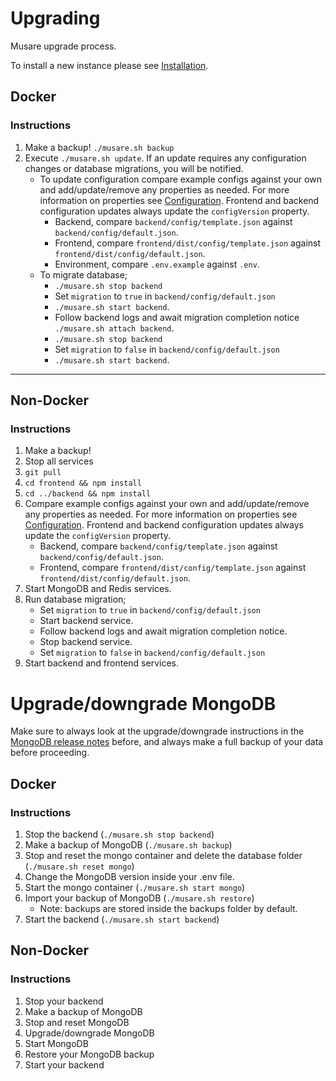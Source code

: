# Upgrading

Musare upgrade process.

To install a new instance please see [Installation](./Installation.md).

## Docker

### Instructions

1. Make a backup! `./musare.sh backup`
2. Execute `./musare.sh update`. If an update requires any configuration changes or database migrations, you will be notified.
    - To update configuration compare example configs against your own and add/update/remove any properties as needed. For more information on properties see [Configuration](./Configuration.md). Frontend and backend configuration updates always update the `configVersion` property.
        - Backend, compare `backend/config/template.json` against `backend/config/default.json`.
        - Frontend, compare `frontend/dist/config/template.json` against `frontend/dist/config/default.json`.
        - Environment, compare `.env.example` against `.env`.
    - To migrate database;
        - `./musare.sh stop backend`
        - Set `migration` to `true` in  `backend/config/default.json`
        - `./musare.sh start backend`.
        - Follow backend logs and await migration completion notice `./musare.sh attach backend`.
        - `./musare.sh stop backend`
        - Set `migration` to `false` in  `backend/config/default.json`
        - `./musare.sh start backend`.

---

## Non-Docker

### Instructions

1. Make a backup!
2. Stop all services
3. `git pull`
4. `cd frontend && npm install`
5. `cd ../backend && npm install`
6. Compare example configs against your own and add/update/remove any properties as needed. For more information on properties see [Configuration](./Configuration.md). Frontend and backend configuration updates always update the `configVersion` property.
    - Backend, compare `backend/config/template.json` against `backend/config/default.json`.
    - Frontend, compare `frontend/dist/config/template.json` against `frontend/dist/config/default.json`.
7. Start MongoDB and Redis services.
8. Run database migration;
    - Set `migration` to `true` in  `backend/config/default.json`
    - Start backend service.
    - Follow backend logs and await migration completion notice.
    - Stop backend service.
    - Set `migration` to `false` in  `backend/config/default.json`
9. Start backend and frontend services.

# Upgrade/downgrade MongoDB

Make sure to always look at the upgrade/downgrade instructions in the [MongoDB release notes](https://docs.mongodb.com/manual/release-notes) before, and always make a full backup of your data before proceeding.

## Docker

### Instructions

1. Stop the backend (`./musare.sh stop backend`)
2. Make a backup of MongoDB (`./musare.sh backup`)
3. Stop and reset the mongo container and delete the database folder (`./musare.sh reset mongo`)
4. Change the MongoDB version inside your .env file.
5. Start the mongo container (`./musare.sh start mongo`)
6. Import your backup of MongoDB (`./musare.sh restore`)
    - Note: backups are stored inside the backups folder by default.
7. Start the backend (`./musare.sh start backend`)

## Non-Docker

### Instructions

1. Stop your backend
2. Make a backup of MongoDB
3. Stop and reset MongoDB
4. Upgrade/downgrade MongoDB
5. Start MongoDB
6. Restore your MongoDB backup
7. Start your backend
